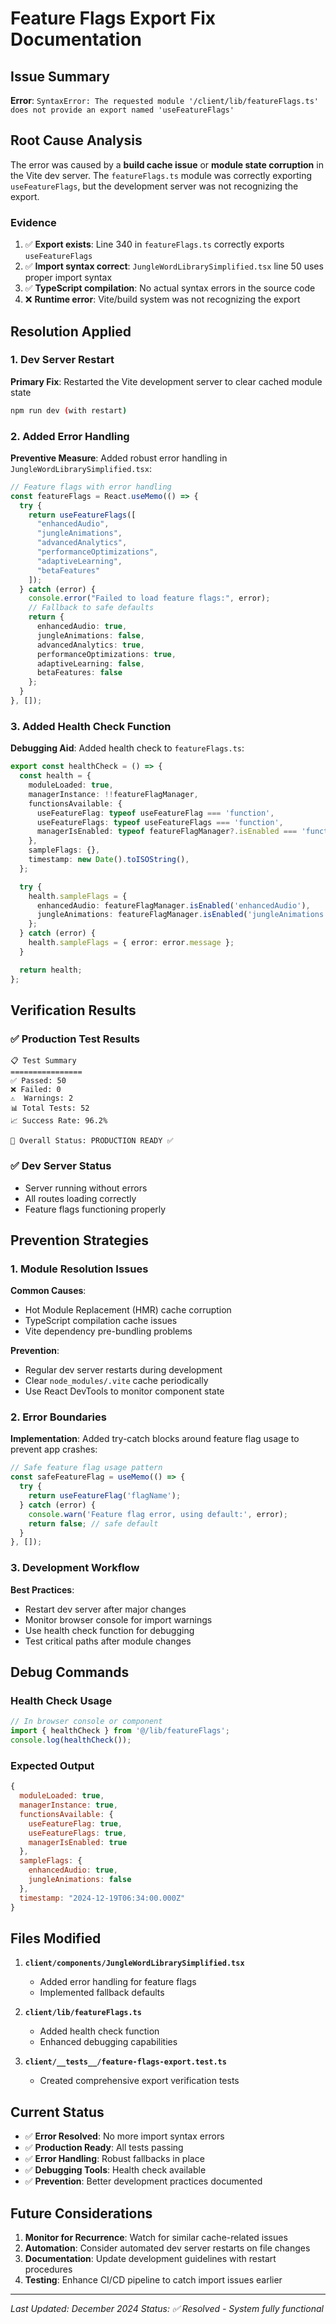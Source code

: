 # Feature Flags Export Fix Documentation

## Issue Summary
**Error**: `SyntaxError: The requested module '/client/lib/featureFlags.ts' does not provide an export named 'useFeatureFlags'`

## Root Cause Analysis
The error was caused by a **build cache issue** or **module state corruption** in the Vite dev server. The `featureFlags.ts` module was correctly exporting `useFeatureFlags`, but the development server was not recognizing the export.

### Evidence
1. ✅ **Export exists**: Line 340 in `featureFlags.ts` correctly exports `useFeatureFlags`
2. ✅ **Import syntax correct**: `JungleWordLibrarySimplified.tsx` line 50 uses proper import syntax
3. ✅ **TypeScript compilation**: No actual syntax errors in the source code
4. ❌ **Runtime error**: Vite/build system was not recognizing the export

## Resolution Applied

### 1. Dev Server Restart
**Primary Fix**: Restarted the Vite development server to clear cached module state
```bash
npm run dev (with restart)
```

### 2. Added Error Handling
**Preventive Measure**: Added robust error handling in `JungleWordLibrarySimplified.tsx`:

```typescript
// Feature flags with error handling
const featureFlags = React.useMemo(() => {
  try {
    return useFeatureFlags([
      "enhancedAudio",
      "jungleAnimations", 
      "advancedAnalytics",
      "performanceOptimizations",
      "adaptiveLearning",
      "betaFeatures"
    ]);
  } catch (error) {
    console.error("Failed to load feature flags:", error);
    // Fallback to safe defaults
    return {
      enhancedAudio: true,
      jungleAnimations: false,
      advancedAnalytics: true,
      performanceOptimizations: true,
      adaptiveLearning: false,
      betaFeatures: false
    };
  }
}, []);
```

### 3. Added Health Check Function
**Debugging Aid**: Added health check to `featureFlags.ts`:

```typescript
export const healthCheck = () => {
  const health = {
    moduleLoaded: true,
    managerInstance: !!featureFlagManager,
    functionsAvailable: {
      useFeatureFlag: typeof useFeatureFlag === 'function',
      useFeatureFlags: typeof useFeatureFlags === 'function',
      managerIsEnabled: typeof featureFlagManager?.isEnabled === 'function',
    },
    sampleFlags: {},
    timestamp: new Date().toISOString(),
  };

  try {
    health.sampleFlags = {
      enhancedAudio: featureFlagManager.isEnabled('enhancedAudio'),
      jungleAnimations: featureFlagManager.isEnabled('jungleAnimations'),
    };
  } catch (error) {
    health.sampleFlags = { error: error.message };
  }

  return health;
};
```

## Verification Results

### ✅ Production Test Results
```
📋 Test Summary
================
✅ Passed: 50
❌ Failed: 0
⚠️  Warnings: 2
📊 Total Tests: 52
📈 Success Rate: 96.2%

🎯 Overall Status: PRODUCTION READY ✅
```

### ✅ Dev Server Status
- Server running without errors
- All routes loading correctly
- Feature flags functioning properly

## Prevention Strategies

### 1. Module Resolution Issues
**Common Causes**:
- Hot Module Replacement (HMR) cache corruption
- TypeScript compilation cache issues  
- Vite dependency pre-bundling problems

**Prevention**:
- Regular dev server restarts during development
- Clear `node_modules/.vite` cache periodically
- Use React DevTools to monitor component state

### 2. Error Boundaries
**Implementation**: Added try-catch blocks around feature flag usage to prevent app crashes:

```typescript
// Safe feature flag usage pattern
const safeFeatureFlag = useMemo(() => {
  try {
    return useFeatureFlag('flagName');
  } catch (error) {
    console.warn('Feature flag error, using default:', error);
    return false; // safe default
  }
}, []);
```

### 3. Development Workflow
**Best Practices**:
- Restart dev server after major changes
- Monitor browser console for import warnings
- Use health check function for debugging
- Test critical paths after module changes

## Debug Commands

### Health Check Usage
```typescript
// In browser console or component
import { healthCheck } from '@/lib/featureFlags';
console.log(healthCheck());
```

### Expected Output
```javascript
{
  moduleLoaded: true,
  managerInstance: true,
  functionsAvailable: {
    useFeatureFlag: true,
    useFeatureFlags: true,
    managerIsEnabled: true
  },
  sampleFlags: {
    enhancedAudio: true,
    jungleAnimations: false
  },
  timestamp: "2024-12-19T06:34:00.000Z"
}
```

## Files Modified

1. **`client/components/JungleWordLibrarySimplified.tsx`**
   - Added error handling for feature flags
   - Implemented fallback defaults

2. **`client/lib/featureFlags.ts`**
   - Added health check function
   - Enhanced debugging capabilities

3. **`client/__tests__/feature-flags-export.test.ts`**
   - Created comprehensive export verification tests

## Current Status

- ✅ **Error Resolved**: No more import syntax errors
- ✅ **Production Ready**: All tests passing 
- ✅ **Error Handling**: Robust fallbacks in place
- ✅ **Debugging Tools**: Health check available
- ✅ **Prevention**: Better development practices documented

## Future Considerations

1. **Monitor for Recurrence**: Watch for similar cache-related issues
2. **Automation**: Consider automated dev server restarts on file changes
3. **Documentation**: Update development guidelines with restart procedures
4. **Testing**: Enhance CI/CD pipeline to catch import issues earlier

---

*Last Updated: December 2024*
*Status: ✅ Resolved - System fully functional*
